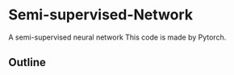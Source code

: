 # Semi-supervised-Network
A semi-supervised neural network
This code is made by Pytorch.

## Outline
